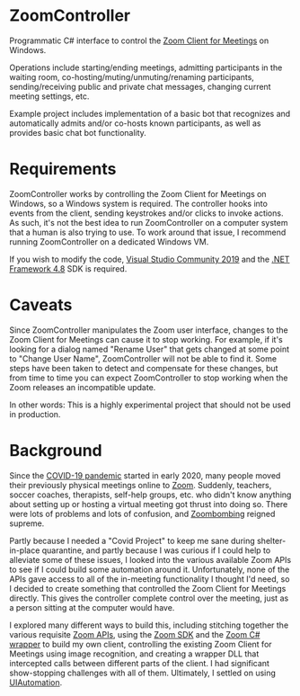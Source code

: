 # ZoomController
Programmatic C# interface to control the [Zoom Client for Meetings](https://zoom.us/client/latest/ZoomInstaller.exe) on Windows.

Operations include starting/ending meetings, admitting participants in the waiting room, co-hosting/muting/unmuting/renaming participants, sending/receiving public and private chat messages, changing current meeting settings, etc.

Example project includes implementation of a basic bot that recognizes and automatically admits and/or co-hosts known participants, as well as provides basic chat bot functionality.

# Requirements

ZoomController works by controlling the Zoom Client for Meetings on Windows, so a Windows system is required.  The controller hooks into events from the client, sending keystrokes and/or clicks to invoke actions.  As such, it's not the best idea to run ZoomController on a computer system that a human is also trying to use.  To work around that issue, I recommend running ZoomController on a dedicated Windows VM.

If you wish to modify the code, [Visual Studio Community 2019](https://visualstudio.microsoft.com/vs/community/) and the [.NET Framework 4.8](https://devblogs.microsoft.com/dotnet/announcing-the-net-framework-4-8/) SDK is required.

# Caveats

Since ZoomController manipulates the Zoom user interface, changes to the Zoom Client for Meetings can cause it to stop working.  For example, if it's looking for a dialog named "Rename User" that gets changed at some point to "Change User Name", ZoomController will not be able to find it.  Some steps have been taken to detect and compensate for these changes, but from time to time you can expect ZoomController to stop working when the Zoom releases an incompatible update.

In other words: This is a highly experimental project that should not be used in production.

# Background

Since the [COVID-19 pandemic](https://en.wikipedia.org/wiki/COVID-19_pandemic) started in early 2020, many people moved their previously physical meetings online to [Zoom](https://zoom.us/).  Suddenly, teachers, soccer coaches, therapists, self-help groups, etc. who didn't know anything about setting up or hosting a virtual meeting got thrust into doing so.  There were lots of problems and lots of confusion, and [Zoombombing](https://en.wikipedia.org/wiki/Zoombombing) reigned supreme.

Partly because I needed a "Covid Project" to keep me sane during shelter-in-place quarantine, and partly because I was curious if I could help to alleviate some of these issues, I looked into the various available Zoom APIs to see if I could build some automation around it.  Unfortunately, none of the APIs gave access to all of the in-meeting functionality I thought I'd need, so I decided to create something that controlled the Zoom Client for Meetings directly.  This gives the controller complete control over the meeting, just as a person sitting at the computer would have.

I explored many different ways to build this, including stitching together the various requisite [Zoom APIs](https://marketplace.zoom.us/docs/api-reference/zoom-api), using the [Zoom SDK](https://marketplace.zoom.us/docs/sdk/native-sdks/windows/mastering-sdk/windows-sdk-functions) and the [Zoom C# wrapper](https://marketplace.zoom.us/docs/sdk/native-sdks/windows/c-sharp-wrapper) to build my own client, controlling the existing Zoom Client for Meetings using image recognition, and creating a wrapper DLL that intercepted calls between different parts of the client.  I had significant show-stopping challenges with all of them.  Ultimately, I settled on using [UIAutomation](https://docs.microsoft.com/en-us/dotnet/framework/ui-automation/ui-automation-overview).
